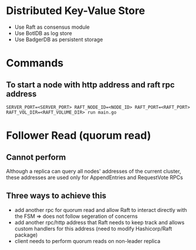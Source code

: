 # Distributed Key-Value Store
- Use Raft as consensus module
- Use BotlDB as log store
- Use BadgerDB as persistent storage

# Commands
## To start a node with http address and raft rpc address
```SERVER_PORT=<SERVER_PORT> RAFT_NODE_ID=<NODE_ID> RAFT_PORT=<RAFT_PORT> RAFT_VOL_DIR=<RAFT_VOLUME_DIR> run main.go```

# Follower Read (quorum read)
## Cannot perform 
Although a replica can query all nodes' addresses of the current cluster, 
these addresses are used only for AppendEntries and RequestVote RPCs

## Three ways to achieve this 
- add another rpc for quorum read and allow Raft to interact directly with the FSM => does not follow segeration of concerns
- add another rpc/http address that Raft needs to keep track and allows custom handlers for this address (need to modify Hashicorp/Raft package)
- client needs to perform quorum reads on non-leader replica

